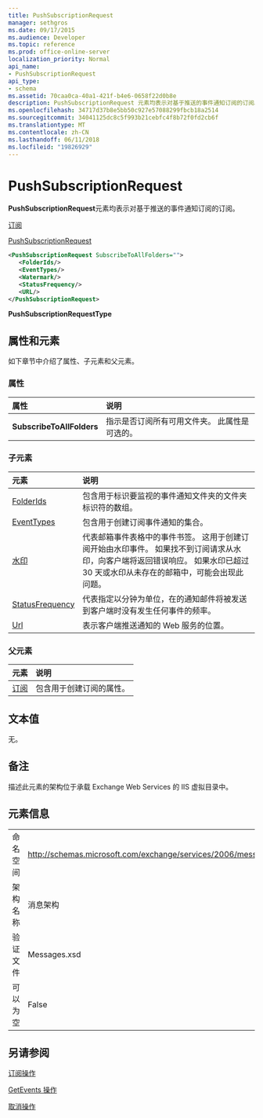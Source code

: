 ```yaml
---
title: PushSubscriptionRequest
manager: sethgros
ms.date: 09/17/2015
ms.audience: Developer
ms.topic: reference
ms.prod: office-online-server
localization_priority: Normal
api_name:
- PushSubscriptionRequest
api_type:
- schema
ms.assetid: 70caa0ca-40a1-421f-b4e6-0658f22d0b8e
description: PushSubscriptionRequest 元素均表示对基于推送的事件通知订阅的订阅。
ms.openlocfilehash: 34717d37b8e5bb50c927e57088299fbcb18a2514
ms.sourcegitcommit: 34041125dc8c5f993b21cebfc4f8b72f0fd2cb6f
ms.translationtype: MT
ms.contentlocale: zh-CN
ms.lasthandoff: 06/11/2018
ms.locfileid: "19826929"
---
```

# <a name="pushsubscriptionrequest"></a>PushSubscriptionRequest

**PushSubscriptionRequest**元素均表示对基于推送的事件通知订阅的订阅。 
  
[订阅](subscribe.md)
  
[PushSubscriptionRequest](pushsubscriptionrequest.md)
  
```XML
<PushSubscriptionRequest SubscribeToAllFolders="">
   <FolderIds/>
   <EventTypes/>
   <Watermark/>
   <StatusFrequency/>
   <URL/>
</PushSubscriptionRequest>
```

 **PushSubscriptionRequestType**
## <a name="attributes-and-elements"></a>属性和元素

如下章节中介绍了属性、子元素和父元素。
  
### <a name="attributes"></a>属性

|**属性**|**说明**|
|:-----|:-----|
|**SubscribeToAllFolders** <br/> |指示是否订阅所有可用文件夹。 此属性是可选的。  <br/> |
   
### <a name="child-elements"></a>子元素

|**元素**|**说明**|
|:-----|:-----|
|[FolderIds](folderids.md) <br/> |包含用于标识要监视的事件通知文件夹的文件夹标识符的数组。  <br/> |
|[EventTypes](eventtypes.md) <br/> |包含用于创建订阅事件通知的集合。  <br/> |
|[水印](watermark.md) <br/> |代表邮箱事件表格中的事件书签。 这用于创建订阅开始由水印事件。 如果找不到订阅请求从水印，向客户端将返回错误响应。 如果水印已超过 30 天或水印从未存在的邮箱中，可能会出现此问题。  <br/> |
|[StatusFrequency](statusfrequency.md) <br/> |代表指定以分钟为单位，在的通知邮件将被发送到客户端时没有发生任何事件的频率。  <br/> |
|[Url](url-ex15websvcsotherref.md) <br/> |表示客户端推送通知的 Web 服务的位置。  <br/> |
   
### <a name="parent-elements"></a>父元素

|**元素**|**说明**|
|:-----|:-----|
|[订阅](subscribe.md) <br/> |包含用于创建订阅的属性。  <br/> |
   
## <a name="text-value"></a>文本值

无。
  
## <a name="remarks"></a>备注

描述此元素的架构位于承载 Exchange Web Services 的 IIS 虚拟目录中。
  
## <a name="element-information"></a>元素信息

|||
|:-----|:-----|
|命名空间  <br/> |http://schemas.microsoft.com/exchange/services/2006/messages  <br/> |
|架构名称  <br/> |消息架构  <br/> |
|验证文件  <br/> |Messages.xsd  <br/> |
|可以为空  <br/> |False  <br/> |
   
## <a name="see-also"></a>另请参阅



[订阅操作](subscribe-operation.md)
  
[GetEvents 操作](getevents-operation.md)
  
[取消操作](unsubscribe-operation.md)

